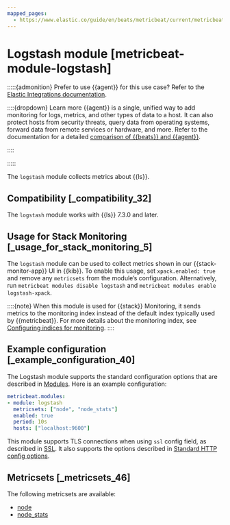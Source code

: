 ```yaml
---
mapped_pages:
  - https://www.elastic.co/guide/en/beats/metricbeat/current/metricbeat-module-logstash.html
---
```


# Logstash module [metricbeat-module-logstash]

:::::{admonition} Prefer to use {{agent}} for this use case?
Refer to the [Elastic Integrations documentation](integration-docs://reference/logstash.md).

::::{dropdown} Learn more
{{agent}} is a single, unified way to add monitoring for logs, metrics, and other types of data to a host. It can also protect hosts from security threats, query data from operating systems, forward data from remote services or hardware, and more. Refer to the documentation for a detailed [comparison of {{beats}} and {{agent}}](docs-content://reference/fleet/index.md).

::::


:::::


The `logstash` module collects metrics about {{ls}}.


## Compatibility [_compatibility_32]

The `logstash` module works with {{ls}} 7.3.0 and later.


## Usage for Stack Monitoring [_usage_for_stack_monitoring_5]

The `logstash` module can be used to collect metrics shown in our {{stack-monitor-app}} UI in {{kib}}. To enable this usage, set `xpack.enabled: true` and remove any `metricsets` from the module’s configuration. Alternatively, run `metricbeat modules disable logstash` and `metricbeat modules enable logstash-xpack`.

::::{note}
When this module is used for {{stack}} Monitoring, it sends metrics to the monitoring index instead of the default index typically used by {{metricbeat}}. For more details about the monitoring index, see [Configuring indices for monitoring](docs-content://deploy-manage/monitor/monitoring-data/configuring-data-streamsindices-for-monitoring.md).
::::



## Example configuration [_example_configuration_40]

The Logstash module supports the standard configuration options that are described in [Modules](/reference/metricbeat/configuration-metricbeat.md). Here is an example configuration:

```yaml
metricbeat.modules:
- module: logstash
  metricsets: ["node", "node_stats"]
  enabled: true
  period: 10s
  hosts: ["localhost:9600"]
```

This module supports TLS connections when using `ssl` config field, as described in [SSL](/reference/metricbeat/configuration-ssl.md). It also supports the options described in [Standard HTTP config options](/reference/metricbeat/configuration-metricbeat.md#module-http-config-options).


## Metricsets [_metricsets_46]

The following metricsets are available:

* [node](/reference/metricbeat/metricbeat-metricset-logstash-node.md)
* [node_stats](/reference/metricbeat/metricbeat-metricset-logstash-node_stats.md)



